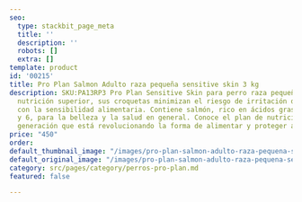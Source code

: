 ```yaml
---
seo:
  type: stackbit_page_meta
  title: ''
  description: ''
  robots: []
  extra: []
template: product
id: '00215'
title: Pro Plan Salmon Adulto raza pequeña sensitive skin 3 kg
description: SKU:PA13RP3 Pro Plan Sensitive Skin para perro raza pequeña brinda una
  nutrición superior, sus croquetas minimizan el riesgo de irritación de la piel asociada
  con la sensibilidad alimentaria. Contiene salmón, rico en ácidos grasos Omega 3
  y 6, para la belleza y la salud en general. Conoce el plan de nutrición de última
  generación que está revolucionando la forma de alimentar y proteger a los perros.
price: "450"
order: 
default_thumbnail_image: "/images/pro-plan-salmon-adulto-raza-pequena-sensitive-skin-3-kg.jpg"
default_original_image: "/images/pro-plan-salmon-adulto-raza-pequena-sensitive-skin-3-kg.jpg"
category: src/pages/category/perros-pro-plan.md
featured: false

---
```

